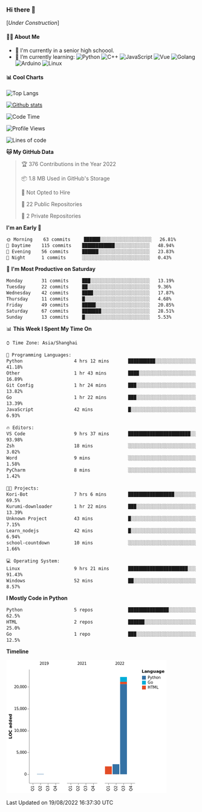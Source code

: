 ### Hi there 👋

\[*Under Construction*\]

<!--
**NoNormalCreeper/NoNormalCreeper** is a ✨ _special_ ✨ repository because its `README.md` (this file) appears on your GitHub profile.

Here are some ideas to get you started:

- 🔭 I’m currently working on ...
- 🌱 I’m currently learning ...
- 👯 I’m looking to collaborate on ...
- 🤔 I’m looking for help with ...
- 💬 Ask me about ...
- 📫 How to reach me: ...
- 😄 Pronouns: ...
- ⚡ Fun fact: ...
-->

#### 👩‍💻 About Me

- 🏫 I'm currently in a senior high schoool.
- 🌱 I’m currently learning: 
![Python](https://img.shields.io/badge/-Python-blue?style=flat-square&logo=Python&logoColor=fff)
![C++](https://img.shields.io/badge/-C%2B%2B-00599C?style=flat-square&logo=C%2B%2B&logoColor=fff)
![JavaScript](https://img.shields.io/badge/-JavaScript-ffca18?style=flat-square&logo=JavaScript&logoColor=fff)
![Vue](https://img.shields.io/badge/-Vue-4FC08D?style=flat-square&logo=Vue.js&logoColor=fff)
![Golang](https://img.shields.io/badge/-Go-007d9c?style=flat-square&logo=Go&logoColor=fff)
![Arduino](https://img.shields.io/badge/-Arduino-00979D?style=flat-square&logo=Arduino&logoColor=fff)
![Linux](https://img.shields.io/badge/-Linux-FCC624?style=flat-square&logo=Linux&logoColor=fff)

#### 📊 Cool Charts

![Top Langs](https://github-readme-stats.vercel.app/api/top-langs/?username=NoNormalCreeper&layout=compact)

[![Github stats](https://github-readme-stats.vercel.app/api?username=NoNormalCreeper&show_icons=true)](https://github.com/anuraghazra/github-readme-stats)

<!--START_SECTION:waka-->
![Code Time](http://img.shields.io/badge/Code%20Time-51%20hrs%2021%20mins-blue)

![Profile Views](http://img.shields.io/badge/Profile%20Views-0-blue)

![Lines of code](https://img.shields.io/badge/From%20Hello%20World%20I%27ve%20Written-26%20Thousand%20lines%20of%20code-blue)

**🐱 My GitHub Data** 

> 🏆 376 Contributions in the Year 2022
 > 
> 📦 1.8 MB Used in GitHub's Storage 
 > 
> 🚫 Not Opted to Hire
 > 
> 📜 22 Public Repositories 
 > 
> 🔑 2 Private Repositories  
 > 
**I'm an Early 🐤** 

```text
🌞 Morning    63 commits     ██████░░░░░░░░░░░░░░░░░░░   26.81% 
🌆 Daytime    115 commits    ████████████░░░░░░░░░░░░░   48.94% 
🌃 Evening    56 commits     ██████░░░░░░░░░░░░░░░░░░░   23.83% 
🌙 Night      1 commits      ░░░░░░░░░░░░░░░░░░░░░░░░░   0.43%

```
📅 **I'm Most Productive on Saturday** 

```text
Monday       31 commits     ███░░░░░░░░░░░░░░░░░░░░░░   13.19% 
Tuesday      22 commits     ██░░░░░░░░░░░░░░░░░░░░░░░   9.36% 
Wednesday    42 commits     ████░░░░░░░░░░░░░░░░░░░░░   17.87% 
Thursday     11 commits     █░░░░░░░░░░░░░░░░░░░░░░░░   4.68% 
Friday       49 commits     █████░░░░░░░░░░░░░░░░░░░░   20.85% 
Saturday     67 commits     ███████░░░░░░░░░░░░░░░░░░   28.51% 
Sunday       13 commits     █░░░░░░░░░░░░░░░░░░░░░░░░   5.53%

```


📊 **This Week I Spent My Time On** 

```text
⌚︎ Time Zone: Asia/Shanghai

💬 Programming Languages: 
Python                   4 hrs 12 mins       ██████████░░░░░░░░░░░░░░░   41.18% 
Other                    1 hr 43 mins        ████░░░░░░░░░░░░░░░░░░░░░   16.89% 
Git Config               1 hr 24 mins        ███░░░░░░░░░░░░░░░░░░░░░░   13.82% 
Go                       1 hr 22 mins        ███░░░░░░░░░░░░░░░░░░░░░░   13.39% 
JavaScript               42 mins             █░░░░░░░░░░░░░░░░░░░░░░░░   6.93%

🔥 Editors: 
VS Code                  9 hrs 37 mins       ███████████████████████░░   93.98% 
Zsh                      18 mins             ░░░░░░░░░░░░░░░░░░░░░░░░░   3.02% 
Word                     9 mins              ░░░░░░░░░░░░░░░░░░░░░░░░░   1.58% 
PyCharm                  8 mins              ░░░░░░░░░░░░░░░░░░░░░░░░░   1.42%

🐱‍💻 Projects: 
Kori-Bot                 7 hrs 6 mins        █████████████████░░░░░░░░   69.5% 
Kurumi-downloader        1 hr 22 mins        ███░░░░░░░░░░░░░░░░░░░░░░   13.39% 
Unknown Project          43 mins             █░░░░░░░░░░░░░░░░░░░░░░░░   7.15% 
Learn_nodejs             42 mins             █░░░░░░░░░░░░░░░░░░░░░░░░   6.94% 
school-countdown         10 mins             ░░░░░░░░░░░░░░░░░░░░░░░░░   1.66%

💻 Operating System: 
Linux                    9 hrs 21 mins       ██████████████████████░░░   91.43% 
Windows                  52 mins             ██░░░░░░░░░░░░░░░░░░░░░░░   8.57%

```

**I Mostly Code in Python** 

```text
Python                   5 repos             ███████████████░░░░░░░░░░   62.5% 
HTML                     2 repos             ██████░░░░░░░░░░░░░░░░░░░   25.0% 
Go                       1 repo              ███░░░░░░░░░░░░░░░░░░░░░░   12.5%

```


**Timeline**

![Chart not found](https://raw.githubusercontent.com/NoNormalCreeper/NoNormalCreeper/main/charts/bar_graph.png) 


 Last Updated on 19/08/2022 16:37:30 UTC
<!--END_SECTION:waka-->

